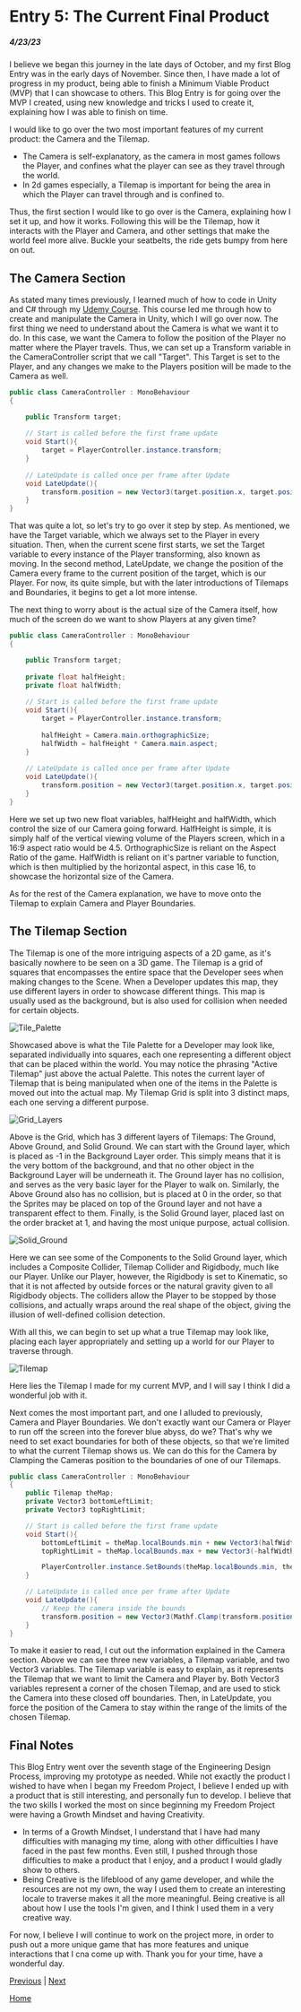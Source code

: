 # Entry 5: The Current Final Product
##### 4/23/23

I believe we began this journey in the late days of October, and my first Blog Entry was in the early days of November. 
Since then, I have made a lot of progress in my product, being able to finish a Minimum Viable Product (MVP) that I can showcase to others.
This Blog Entry is for going over the MVP I created, using new knowledge and tricks I used to create it, explaining how I was able to finish on time.

I would like to go over the two most important features of my current product: the Camera and the Tilemap.
- The Camera is self-explanatory, as the camera in most games follows the Player, and confines what the player can see as they travel through the world.
- In 2d games especially, a Tilemap is important for being the area in which the Player can travel through and is confined to.

Thus, the first section I would like to go over is the Camera, explaining how I set it up, and how it works.
Following this will be the Tilemap, how it interacts with the Player and Camera, and other settings that make the world feel more alive.
Buckle your seatbelts, the ride gets bumpy from here on out.

## The Camera Section
As stated many times previously, I learned much of how to code in Unity and C# through my [Udemy Course](https://www.udemy.com/course/unity2drpg/learn/lecture/12193818#content).
This course led me through how to create and manipulate the Camera in Unity, which I will go over now.
The first thing we need to understand about the Camera is what we want it to do.
In this case, we want the Camera to follow the position of the Player no matter where the Player travels.
Thus, we can set up a Transform variable in the CameraController script that we call "Target".
This Target is set to the Player, and any changes we make to the Players position will be made to the Camera as well.
```C#
public class CameraController : MonoBehaviour
{

    public Transform target;
    
    // Start is called before the first frame update
    void Start(){
        target = PlayerController.instance.transform;
    }
    
    // LateUpdate is called once per frame after Update
    void LateUpdate(){
        transform.position = new Vector3(target.position.x, target.position.y, transform.position.z);
    }
}
```
That was quite a lot, so let's try to go over it step by step. As mentioned, we have the Target variable, which we always set to the Player in every situation.
Then, when the current scene first starts, we set the Target variable to every instance of the Player transforming, also known as moving.
In the second method, LateUpdate, we change the position of the Camera every frame to the current position of the target, which is our Player.
For now, its quite simple, but with the later introductions of Tilemaps and Boundaries, it begins to get a lot more intense.

The next thing to worry about is the actual size of the Camera itself, how much of the screen do we want to show Players at any given time?
```C#
public class CameraController : MonoBehaviour
{

    public Transform target;
    
    private float halfHeight;
    private float halfWidth;
    
    // Start is called before the first frame update
    void Start(){
        target = PlayerController.instance.transform;
        
        halfHeight = Camera.main.orthographicSize;
        halfWidth = halfHeight * Camera.main.aspect;
    }
    
    // LateUpdate is called once per frame after Update
    void LateUpdate(){
        transform.position = new Vector3(target.position.x, target.position.y, transform.position.z);
    }
}
```
Here we set up two new float variables, halfHeight and halfWidth, which control the size of our Camera going forward.
HalfHeight is simple, it is simply half of the vertical viewing volume of the Players screen, which in a 16:9 aspect ratio would be 4.5.
OrthographicSize is reliant on the Aspect Ratio of the game.
HalfWidth is reliant on it's partner variable to function, which is then multiplied by the horizontal aspect, in this case 16, to showcase the horizontal size of the Camera.

As for the rest of the Camera explanation, we have to move onto the Tilemap to explain Camera and Player Boundaries.

## The Tilemap Section
The Tilemap is one of the more intriguing aspects of a 2D game, as it's basically nowhere to be seen on a 3D game.
The Tilemap is a grid of squares that encompasses the entire space that the Developer sees when making changes to the Scene.
When a Developer updates this map, they use different layers in order to showcase different things.
This map is usually used as the background, but is also used for collision when needed for certain objects.

![Tile_Palette](https://user-images.githubusercontent.com/73564442/233901045-7081b6ba-0c23-4714-8f13-7df6308f0ee8.png)

Showcased above is what the Tile Palette for a Developer may look like, separated individually into squares, each one representing a different object that can be placed within the world. 
You may notice the phrasing "Active Tilemap" just above the actual Palette. 
This notes the current layer of Tilemap that is being manipulated when one of the items in the Palette is moved out into the actual map.
My Tilemap Grid is split into 3 distinct maps, each one serving a different purpose. 

![Grid_Layers](https://user-images.githubusercontent.com/73564442/233901532-7f66a301-a1f9-4f0b-ad62-3b2249ff2fa2.png)

Above is the Grid, which has 3 different layers of Tilemaps: The Ground, Above Ground, and Solid Ground.
We can start with the Ground layer, which is placed as -1 in the Background Layer order. This simply means that it is the very bottom of the background, and that no other object in the Background Layer will be underneath it.
The Ground layer has no collision, and serves as the very basic layer for the Player to walk on.
Similarly, the Above Ground also has no collision, but is placed at 0 in the order, so that the Sprites may be placed on top of the Ground layer and not have a transparent effect to them.
Finally, is the Solid Ground layer, placed last on the order bracket at 1, and having the most unique purpose, actual collision.

![Solid_Ground](https://user-images.githubusercontent.com/73564442/233902330-e1f215ea-ef09-4300-b77a-97f3185a3b32.png)

Here we can see some of the Components to the Solid Ground layer, which includes a Composite Collider, Tilemap Collider and Rigidbody, much like our Player.
Unlike our Player, however, the Rigidbody is set to Kinematic, so that it is not affected by outside forces or the natural gravity given to all Rigidbody objects.
The colliders allow the Player to be stopped by those collisions, and actually wraps around the real shape of the object, giving the illusion of well-defined collision detection.

With all this, we can begin to set up what a true Tilemap may look like, placing each layer appropriately and setting up a world for our Player to traverse through.

![Tilemap](https://user-images.githubusercontent.com/73564442/233902810-41b19049-7466-4e81-bc2a-1a4110aea0b8.png)

Here lies the Tilemap I made for my current MVP, and I will say I think I did a wonderful job with it.

Next comes the most important part, and one I alluded to previously, Camera and Player Boundaries. 
We don't exactly want our Camera or Player to run off the screen into the forever blue abyss, do we?
That's why we need to set exact boundaries for both of these objects, so that we're limited to what the current Tilemap shows us. 
We can do this for the Camera by Clamping the Cameras position to the boundaries of one of our Tilemaps.
```C#
public class CameraController : MonoBehaviour
{
    public Tilemap theMap;
    private Vector3 bottomLeftLimit;
    private Vector3 topRightLimit;

    // Start is called before the first frame update
    void Start(){
        bottomLeftLimit = theMap.localBounds.min + new Vector3(halfWidth, halfHeight, 0f);
        topRightLimit = theMap.localBounds.max + new Vector3(-halfWidth, -halfHeight, 0f);

        PlayerController.instance.SetBounds(theMap.localBounds.min, theMap.localBounds.max);
    }

    // LateUpdate is called once per frame after Update
    void LateUpdate(){
        // Keep the camera inside the bounds
        transform.position = new Vector3(Mathf.Clamp(transform.position.x, bottomLeftLimit.x, topRightLimit.x), Mathf.Clamp(transform.position.y, bottomLeftLimit.y, topRightLimit.y), transform.position.z);
    }
}
```
To make it easier to read, I cut out the information explained in the Camera section.
Above we can see three new variables, a Tilemap variable, and two Vector3 variables.
The Tilemap variable is easy to explain, as it represents the Tilemap that we want to limit the Camera and Player by.
Both Vector3 variables represent a corner of the chosen Tilemap, and are used to stick the Camera into these closed off boundaries.
Then, in LateUpdate, you force the position of the Camera to stay within the range of the limits of the chosen Tilemap.

## Final Notes
This Blog Entry went over the seventh stage of the Engineering Design Process, improving my prototype as needed. 
While not exactly the product I wished to have when I began my Freedom Project, I believe I ended up with a product that is still interesting, and personally fun to develop.
I believe that the two skills I worked the most on since beginning my Freedom Project were having a Growth Mindset and having Creativity.
- In terms of a Growth Mindset, I understand that I have had many difficulties with managing my time, along with other difficulties I have faced in the past few months.
Even still, I pushed through those difficulties to make a product that I enjoy, and a product I would gladly show to others.
- Being Creative is the lifeblood of any game developer, and while the resources are not my own, the way I used them to create an interesting locale to traverse makes it all the more meaningful.
Being creative is all about how I use the tools I'm given, and I think I used them in a very creative way. 

For now, I believe I will continue to work on the project more, in order to push out a more unique game that has more features and unique interactions that I cna come up with.
Thank you for your time, have a wonderful day.

[Previous](entry04.md) | [Next](entry06.md)

[Home](../README.md)
